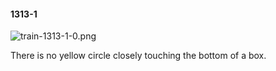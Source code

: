 #### 1313-1
![train-1313-1-0.png](https://github.com/lil-lab/nlvr/raw/master/nlvr/train/images/0/train-1313-1-0.png "train-1313-1-0.png")

There is no yellow circle closely touching the bottom of a box.
